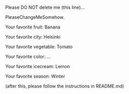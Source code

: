 Please DO NOT delete me (this line)...

PleaseChangeMeSomehow.



Your favorite fruit: Banana

Your favorite city: Helsinki 

Your favorite vegetable: Tomato

Your favorite color: ...

Your favorite icecream: Lemon

Your favorite season: Winter


(after this, please follow the instructions in README.md)


